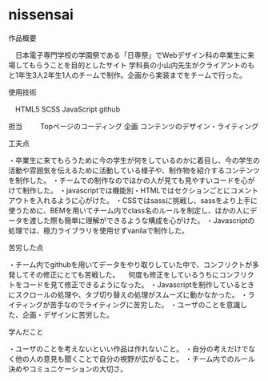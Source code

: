 # nissensai
作品概要

　日本電子専門学校の学園祭である「日専祭」でWebデザイン科の卒業生に来場してもらうことを目的としたサイト
  学科長の小山内先生がクライアントのもと1年生3人2年生1人のチームで制作。企画から実装までをチームで行った。
  
使用技術

　HTML5 SCSS JavaScript github

担当
　
 　Topページのコーディング 企画 コンテンツのデザイン・ライティング
  

工夫点

・卒業生に来てもらうために今の学生が何をしているのかに着目し、今の学生の活動や雰囲気を伝えるために活動している様子や、制作物を紹介するコンテンツを制作した。
・チームでの制作なのでほかの人が見ても見やすいコードを心がけて制作した。
・javascriptでは機能別・HTMLではセクションごとにコメントアウトを入れるように心がけた。
・CSSではsassに挑戦し、sassをより上手に使うために、BEMを用いてチーム内でclass名のルールを制定し、ほかの人にデータを渡した際も簡単に理解ができるような構成を心がけた。
・Javascriptの処理では、極力ライブラリを使用せずvanilaで制作した。

苦労した点

・チーム内でgithubを用いてデータをやり取りしていた中で、コンフリクトが多発してその修正にとても苦戦した。
　何度も修正をしているうちにコンフリクトをコードを見て修正できるようになった。
・Javascriptを制作しているときにスクロールの処理や、タブ切り替えの処理がスムーズに動かなかった。
・ライティングが苦手なのでライティングに苦労した。
・ユーザのことを意識した、企画・デザインに苦労した。

学んだこと

・ユーザのことを考えないといい作品は作れないこと。
・自分の考えだけでなく他の人の意見も聞くことで自分の視野が広がること。
・チーム内でのルール決めやコミュニケーションの大切さ。
